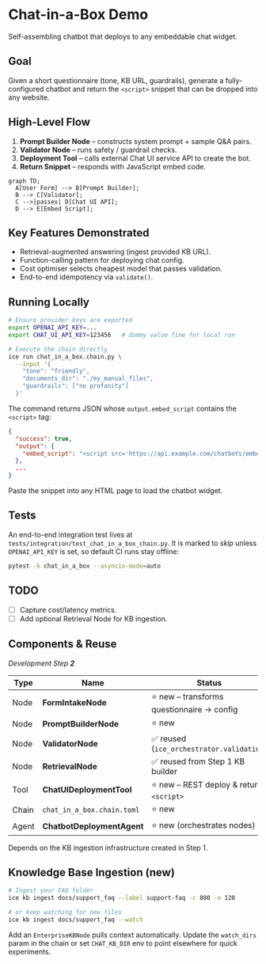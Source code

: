 # Chat-in-a-Box Demo

Self-assembling chatbot that deploys to any embeddable chat widget.

## Goal
Given a short questionnaire (tone, KB URL, guardrails), generate a fully-configured chatbot and return the `<script>` snippet that can be dropped into any website.

## High-Level Flow
1. **Prompt Builder Node** – constructs system prompt + sample Q&A pairs.
2. **Validator Node** – runs safety / guardrail checks.
3. **Deployment Tool** – calls external Chat UI service API to create the bot.
4. **Return Snippet** – responds with JavaScript embed code.

```mermaid
graph TD;
  A[User Form] --> B[Prompt Builder];
  B --> C[Validator];
  C -->|passes| D[Chat UI API];
  D --> E[Embed Script];
```

## Key Features Demonstrated
- Retrieval-augmented answering (ingest provided KB URL).
- Function-calling pattern for deploying chat config.
- Cost optimiser selects cheapest model that passes validation.
- End-to-end idempotency via `validate()`.

## Running Locally
```bash
# Ensure provider keys are exported
export OPENAI_API_KEY=...
export CHAT_UI_API_KEY=123456   # dummy value fine for local run

# Execute the chain directly
ice run chat_in_a_box.chain.py \
  --input '{
    "tone": "friendly",
    "documents_dir": "./my_manual_files",
    "guardrails": ["no profanity"]
  }'
```

The command returns JSON whose `output.embed_script` contains the `<script>` tag:

```json
{
  "success": true,
  "output": {
    "embed_script": "<script src='https://api.example.com/chatbots/embed/abc123.js'></script>"
  },
  ...
}
```

Paste the snippet into any HTML page to load the chatbot widget.

## Tests
An end-to-end integration test lives at `tests/integration/test_chat_in_a_box_chain.py`. It is marked to *skip* unless `OPENAI_API_KEY` is set, so default CI runs stay offline:

```bash
pytest -k chat_in_a_box --asyncio-mode=auto
```

## TODO
- [ ] Capture cost/latency metrics.
- [ ] Add optional Retrieval Node for KB ingestion.

## Components & Reuse  
*Development Step **2***

| Type | Name | Status |
|------|------|--------|
| Node | **FormIntakeNode** | ⭐ new – transforms questionnaire → config |
| Node | **PromptBuilderNode** | ⭐ new |
| Node | **ValidatorNode** | ✅ reused (`ice_orchestrator.validation`) |
| Node | **RetrievalNode** | ✅ reused from Step 1 KB builder |
| Tool | **ChatUIDeploymentTool** | ⭐ new – REST deploy & returns `<script>` |
| Chain | `chat_in_a_box.chain.toml` | ⭐ new |
| Agent | **ChatbotDeploymentAgent** | ⭐ new (orchestrates nodes) |

Depends on the KB ingestion infrastructure created in Step 1. 

## Knowledge Base Ingestion (new)

```bash
# Ingest your FAQ folder
ice kb ingest docs/support_faq --label support-faq -c 800 -o 120

# or keep watching for new files
ice kb ingest docs/support_faq --watch
```

Add an `EnterpriseKBNode` pulls context automatically.  Update the `watch_dirs` param in the chain or set `CHAT_KB_DIR` env to point elsewhere for quick experiments. 